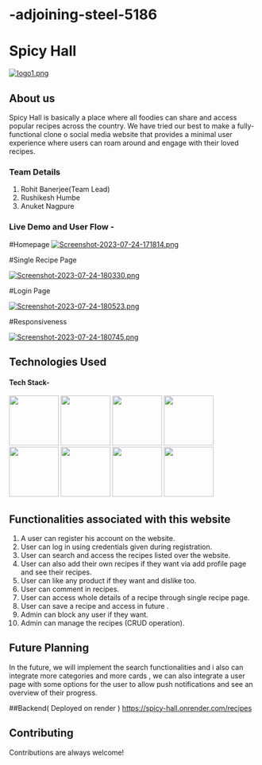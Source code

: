 # -adjoining-steel-5186


# Spicy Hall

[![logo1.png](https://i.postimg.cc/qMPnDMV6/logo1.png)](https://postimg.cc/1fKffSzy)

## About us

Spicy Hall is basically a place where all foodies can share and access popular recipes across the country. 
    We have tried our best to make a fully-functional clone o  social media website that provides a minimal user experience where users can roam around and engage with their loved recipes. 



### Team Details
1. Rohit Banerjee(Team Lead)
2. Rushikesh Humbe
3. Anuket Nagpure



### Live Demo and User Flow -

#Homepage
[![Screenshot-2023-07-24-171814.png](https://i.postimg.cc/ZnL35GCJ/Screenshot-2023-07-24-171814.png)](https://postimg.cc/kRBDjhQH)

#Single Recipe Page

[![Screenshot-2023-07-24-180330.png](https://i.postimg.cc/T34yfZVv/Screenshot-2023-07-24-180330.png)](https://postimg.cc/LJj4VQQx)

#Login Page

[![Screenshot-2023-07-24-180523.png](https://i.postimg.cc/3NXSHXVz/Screenshot-2023-07-24-180523.png)](https://postimg.cc/ctJMRnsc)

#Responsiveness

[![Screenshot-2023-07-24-180745.png](https://i.postimg.cc/gJDLFr4N/Screenshot-2023-07-24-180745.png)](https://postimg.cc/34kx28sv)


## Technologies Used

#### Tech Stack-

<p float="left">
    <img src="https://cdn.pixabay.com/photo/2017/08/05/11/16/logo-2582748_640.png" width="100" height="100">
    <img src="https://cdn.pixabay.com/photo/2017/08/05/11/16/logo-2582747_640.png" width="100" height="100">
       <img src="https://www.ictdemy.com/images/1/css/bootstrap/bootstrap-stack.png" width="100" height="100">
    <img src="https://encrypted-tbn0.gstatic.com/images?q=tbn:ANd9GcS76aVIo4u18ZBAVWU79QkDQ6uvKUjF4leJ7g&usqp=CAU" width="100" height="100">
   <img src="https://blog.logrocket.com/wp-content/uploads/2021/04/optimize-react-native-performance.png" width="100" height="100">   
<img src="https://tse1.mm.bing.net/th?id=OIP.VGkR7xeJBxG7Sd7GIJxmkQHaHa&pid=Api&rs=1&c=1&qlt=95&w=111&h=111" width="100" height="100">
<img src="https://jquery-plugins.net/image/plugin/chakra-ui-simple-modular-accessible-ui-components-for-react-applications.png"  height="100">
<img src="https://logos-world.net/wp-content/uploads/2021/03/Google-Fonts-Logo.png" height="100">
<img src="">
 </p>

## Functionalities associated with this website

1. A user can register his account on the website.
2. User can log in using credentials given during registration.
3. User can search and access the recipes listed over the website.
4. User can also add their own recipes if they want via add profile page and see their recipes.
5. User can like any product if they want and dislike too.
6. User can comment in recipes.
7. User can access whole details of a recipe through single recipe page.
8. User can save a recipe and access in future .
9. Admin can block any user if they want.
10. Admin can manage the recipes (CRUD operation).




## Future Planning

In the future, we will implement the search functionalities and i also can integrate more categories and more cards , we can also integrate a user page with some options for the user to allow push notifications and see an overview of their progress. 



##Backend( Deployed on render )
https://spicy-hall.onrender.com/recipes

## Contributing

Contributions are always welcome!

